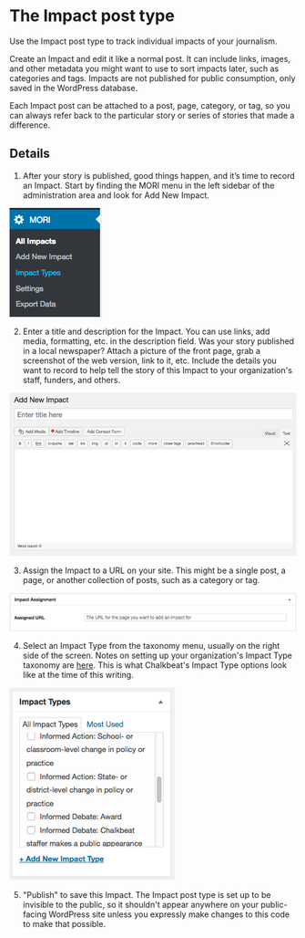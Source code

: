 # The Impact post type
Use the Impact post type to track individual impacts of your journalism.

Create an Impact and edit it like a normal post. It can include links, images, and other metadata you might want to use to sort impacts later, such as categories and tags. Impacts are not published for public consumption, only saved in the WordPress database.

Each Impact post can be attached to a post, page, category, or tag, so you can always refer back to the particular story or series of stories that made a difference.

## Details
1. After your story is published, good things happen, and it’s time to record an Impact. Start by finding the MORI menu in the left sidebar of the administration area and look for Add New Impact.

![The MORI menu in WordPress](https://raw.githubusercontent.com/Chalkbeat/MORI/master/docs/MORI_menu.png)

2. Enter a title and description for the Impact. You can use links, add media, formatting, etc. in the description field. Was your story published in a local newspaper? Attach a picture of the front page, grab a screenshot of the web version, link to it, etc. Include the details you want to record to help tell the story of this Impact to your organization's staff, funders, and others.

![The MORI Impact post type](https://raw.githubusercontent.com/Chalkbeat/MORI/master/docs/MORI_add_impact.png)

3. Assign the Impact to a URL on your site. This might be a single post, a page, or another collection of posts, such as a category or tag.

![Assign an Impact URL](https://raw.githubusercontent.com/Chalkbeat/MORI/master/docs/MORI_impact_assignment.png)

4. Select an Impact Type from the taxonomy menu, usually on the right side of the screen. Notes on setting up your organization's Impact Type taxonomy are [here](https://github.com/Chalkbeat/MORI/blob/master/docs/impact-type-taxonomy.md). This is what Chalkbeat's Impact Type options look like at the time of this writing.

![Impact Type taxonomy box on Impact post edit screen](https://raw.githubusercontent.com/Chalkbeat/MORI/master/docs/MORI_impact_types_post.png)

5. "Publish" to save this Impact. The Impact post type is set up to be invisible to the public, so it shouldn't appear anywhere on your public-facing WordPress site unless you expressly make changes to this code to make that possible.
